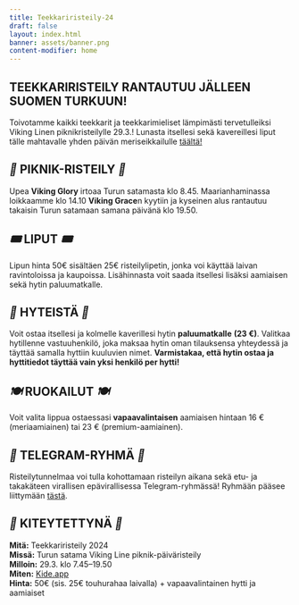 ```yaml
---
title: Teekkariristeily-24
draft: false
layout: index.html
banner: assets/banner.png
content-modifier: home
---
```


## TEEKKARIRISTEILY RANTAUTUU JÄLLEEN SUOMEN TURKUUN!

Toivotamme kaikki teekkarit ja teekkarimieliset lämpimästi
tervetulleiksi Viking Linen piknikristeilylle 29.3.! Lunasta itsellesi
sekä kavereillesi liput tälle mahtavalle yhden päivän meriseikkailulle <a href="https://kide.app/events/c6de722c-b4d1-4ae9-92bb-9f871e533eba">täältä!</a>

## *🧺* PIKNIK-RISTEILY *🧺*

Upea **Viking Glory** irtoaa Turun satamasta klo 8.45. Maarianhaminassa loikkaamme klo 14.10 **Viking Grace**n kyytiin ja kyseinen alus rantautuu takaisin Turun satamaan samana päivänä klo 19.50.

## *🎟️* LIPUT *🎟️*

Lipun hinta 50€ sisältäen 25€ risteilylipetin, jonka voi käyttää
laivan ravintoloissa ja kaupoissa. Lisähinnasta voit saada itsellesi lisäksi
aamiaisen sekä hytin paluumatkalle.

## *🚪* HYTEISTÄ *🚪*

Voit ostaa itsellesi ja kolmelle kaverillesi hytin **paluumatkalle** **(23 €)**. Valitkaa hytillenne vastuuhenkilö, joka maksaa hytin oman tilauksensa yhteydessä ja täyttää samalla hyttiin kuuluvien nimet. **Varmistakaa, että hytin ostaa ja hyttitiedot täyttää vain yksi henkilö per hytti!**

## *🍽️* RUOKAILUT *🍽️*

Voit valita lippua ostaessasi **vapaavalintaisen** aamiaisen hintaan 16 € (meriaamiainen) tai 23 € (premium-aamiainen).

## *🤙* TELEGRAM-RYHMÄ *🤙*

Risteilytunnelmaa voi tulla kohottamaan risteilyn aikana sekä etu- ja
takakäteen virallisen epävirallisessa Telegram-ryhmässä! Ryhmään pääsee
liittymään [tästä](https://t.me/+PfBzdbG2eUsxNjI0).

## *💎* KITEYTETTYNÄ *💎*

**Mitä:** Teekkariristeily 2024<br>
**Missä:** Turun satama Viking Line piknik-päiväristeily<br>
**Milloin:** 29.3. klo 7.45–19.50<br>
**Miten:** <a href="https://kide.app/events/c6de722c-b4d1-4ae9-92bb-9f871e533eba">Kide.app</a><br>
**Hinta:** 50€ (sis. 25€ touhurahaa laivalla) + vapaavalintainen hytti ja aamiaiset

